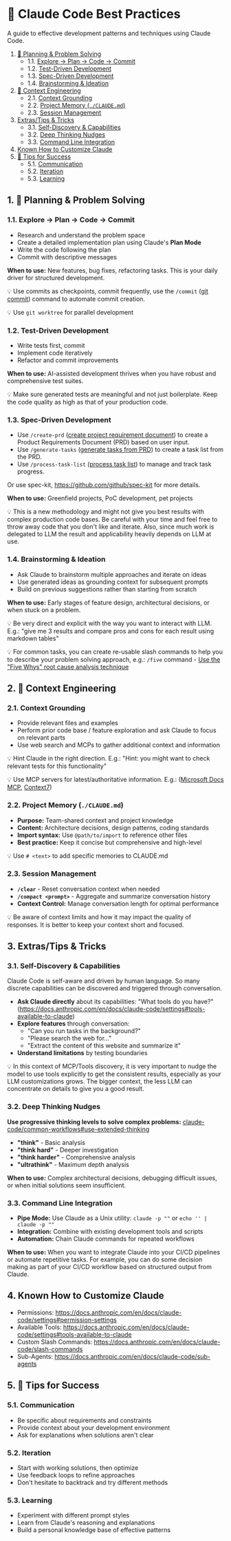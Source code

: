 

# 🎯 Claude Code Best Practices

A guide to effective development patterns and techniques using Claude Code.

<!-- vscode-markdown-toc -->
1. [🧠 Planning & Problem Solving](#PlanningProblemSolving)
	* 1.1. [Explore → Plan → Code → Commit](#ExplorePlanCodeCommit)
	* 1.2. [Test-Driven Development](#Test-DrivenDevelopment)
	* 1.3. [Spec-Driven Development](#Spec-DrivenDevelopment)
	* 1.4. [Brainstorming & Ideation](#BrainstormingIdeation)
2. [🧠 Context Engineering](#ContextEngineering)
	* 2.1. [Context Grounding](#ContextGrounding)
	* 2.2. [Project Memory (`./CLAUDE.md`)](#ProjectMemory.CLAUDE.md)
	* 2.3. [Session Management](#SessionManagement)
3. [Extras/Tips & Tricks](#ExtrasTipsTricks)
	* 3.1. [Self-Discovery & Capabilities](#Self-DiscoveryCapabilities)
	* 3.2. [Deep Thinking Nudges](#DeepThinkingNudges)
	* 3.3. [Command Line Integration](#CommandLineIntegration)
4. [Known How to Customize Claude](#KnownHowtoCustomizeClaude)
5. [🎯 Tips for Success](#TipsforSuccess)
	* 5.1. [Communication](#Communication)
	* 5.2. [Iteration](#Iteration)
	* 5.3. [Learning](#Learning)

<!-- vscode-markdown-toc-config
	numbering=true
	autoSave=true
	/vscode-markdown-toc-config -->
<!-- /vscode-markdown-toc -->

##  1. <a name='PlanningProblemSolving'></a>🧠 Planning & Problem Solving

###  1.1. <a name='ExplorePlanCodeCommit'></a>Explore → Plan → Code → Commit

- Research and understand the problem space
- Create a detailed implementation plan using Claude's **Plan Mode**
- Write the code following the plan
- Commit with descriptive messages

**When to use:** New features, bug fixes, refactoring tasks. This is your daily driver for structured development.

💡 Use commits as checkpoints, commit frequently, use the `/commit` ([git commit](./.claude/commands/dev-workflow/commit.md)) command to automate commit creation.

💡 Use `git worktree` for parallel development

###  1.2. <a name='Test-DrivenDevelopment'></a>Test-Driven Development

- Write tests first, commit
- Implement code iteratively
- Refactor and commit improvements

**When to use:** AI-assisted development thrives when you have robust and comprehensive test suites.

💡 Make sure generated tests are meaningful and not just boilerplate. Keep the code quality as high as that of your production code.

###  1.3. <a name='Spec-DrivenDevelopment'></a>Spec-Driven Development

- Use `/create-prd` ([create project requirement document](/.claude/commands/spec/create-prd.md)) to create a Product Requirements Document (PRD) based on user input.
- Use `/generate-tasks` ([generate tasks from PRD](/.claude/commands/spec/generate-tasks.md)) to create a task list from the PRD.
- Use `/process-task-list` ([process task list](/.claude/commands/spec/process-task-list.md)) to manage and track task progress.

Or use spec-kit, <https://github.com/github/spec-kit> for more details.

**When to use:** Greenfield projects, PoC development, pet projects

💡 This is a new methodology and might not give you best results with complex production code bases. Be careful with your time and feel free to throw away code that you don't like and iterate. Also, since much work is delegated to LLM the result and applicability heavily depends on LLM at use.

###  1.4. <a name='BrainstormingIdeation'></a>Brainstorming & Ideation

- Ask Claude to brainstorm multiple approaches and iterate on ideas
- Use generated ideas as grounding context for subsequent prompts
- Build on previous suggestions rather than starting from scratch

**When to use:** Early stages of feature design, architectural decisions, or when stuck on a problem.

💡 Be very direct and explicit with the way you want to interact with LLM. E.g.: "give me 3 results and compare pros and cons for each result using markdown tables"

💡 For common tasks, you can create re-usable slash commands to help you to describe your problem solving approach, e.g.: `/five` command - [Use the "Five Whys" root cause analysis technique](./.claude/commands/five.md)

##  2. <a name='ContextEngineering'></a>🧠 Context Engineering

###  2.1. <a name='ContextGrounding'></a>Context Grounding

- Provide relevant files and examples
- Perform prior code base / feature exploration and ask Claude to focus on relevant parts
- Use web search and MCPs to gather additional context and information

💡 Hint Claude in the right direction. E.g.: "Hint: you might want to check relevant tests for this functionality"

💡 Use MCP servers for latest/authoritative information. E.g.: ([Microsoft Docs MCP](https://learn.microsoft.com/en-us/training/support/mcp), [Context7](https://context7.com/))

###  2.2. <a name='ProjectMemory.CLAUDE.md'></a>Project Memory (`./CLAUDE.md`)
- **Purpose:** Team-shared context and project knowledge
- **Content:** Architecture decisions, design patterns, coding standards
- **Import syntax:** Use `@path/to/import` to reference other files
- **Best practice:** Keep it concise but comprehensive and high-level

💡 Use `# <text>` to add specific memories to CLAUDE.md

###  2.3. <a name='SessionManagement'></a>Session Management
- **`/clear`** - Reset conversation context when needed
- **`/compact <prompt>`** - Aggregate and summarize conversation history
- **Context Control:** Manage conversation length for optimal performance

💡 Be aware of context limits and how it may impact the quality of responses. It is better to keep your context short and focused.

##  3. <a name='ExtrasTipsTricks'></a>Extras/Tips & Tricks

###  3.1. <a name='Self-DiscoveryCapabilities'></a>Self-Discovery & Capabilities

Claude Code is self-aware and driven by human language. So many discrete capabilities can be discovered and triggered through conversation.

- **Ask Claude directly** about its capabilities: "What tools do you have?" (<https://docs.anthropic.com/en/docs/claude-code/settings#tools-available-to-claude>)
- **Explore features** through conversation:
   - "Can you run tasks in the background?"
   - "Please search the web for..."
   - "Extract the content of this website and summarize it"
- **Understand limitations** by testing boundaries

💡 In this context of MCP/Tools discovery, it is very important to nudge the model to use tools explicitly to get the consistent results, especially as your LLM customizations grows. The bigger context, the less LLM can concentrate on details to give you a good result.

###  3.2. <a name='DeepThinkingNudges'></a>Deep Thinking Nudges

**Use progressive thinking levels to solve complex problems:** [claude-code/common-workflows#use-extended-thinking](https://docs.anthropic.com/en/docs/claude-code/common-workflows#use-extended-thinking)

- **"think"** - Basic analysis
- **"think hard"** - Deeper investigation
- **"think harder"** - Comprehensive analysis
- **"ultrathink"** - Maximum depth analysis

**When to use:** Complex architectural decisions, debugging difficult issues, or when initial solutions seem insufficient.

###  3.3. <a name='CommandLineIntegration'></a>Command Line Integration
- **Pipe Mode:** Use Claude as a Unix utility: `claude -p ""` or `echo '' | claude -p ""`
- **Integration:** Combine with existing development tools and scripts
- **Automation:** Chain Claude commands for repeated workflows

**When to use:** When you want to integrate Claude into your CI/CD pipelines or automate repetitive tasks. For example, you can do some decision making as part of your CI/CD workflow based on structured output from Claude.

##  4. <a name='KnownHowtoCustomizeClaude'></a>Known How to Customize Claude

* Permissions: <https://docs.anthropic.com/en/docs/claude-code/settings#permission-settings>
* Available Tools: <https://docs.anthropic.com/en/docs/claude-code/settings#tools-available-to-claude>
* Custom Slash Commands: <https://docs.anthropic.com/en/docs/claude-code/slash-commands>
* Sub-Agents: <https://docs.anthropic.com/en/docs/claude-code/sub-agents>

##  5. <a name='TipsforSuccess'></a>🎯 Tips for Success

###  5.1. <a name='Communication'></a>Communication
- Be specific about requirements and constraints
- Provide context about your development environment
- Ask for explanations when solutions aren't clear

###  5.2. <a name='Iteration'></a>Iteration
- Start with working solutions, then optimize
- Use feedback loops to refine approaches
- Don't hesitate to backtrack and try different methods

###  5.3. <a name='Learning'></a>Learning
- Experiment with different prompt styles
- Learn from Claude's reasoning and explanations
- Build a personal knowledge base of effective patterns
